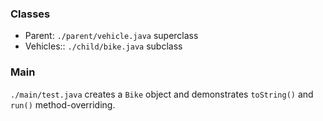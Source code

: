 ### Classes
* Parent: `./parent/vehicle.java` superclass
* Vehicles:: `./child/bike.java` subclass

### Main
`./main/test.java` creates a `Bike` object and demonstrates `toString()` and `run()` method-overriding.
